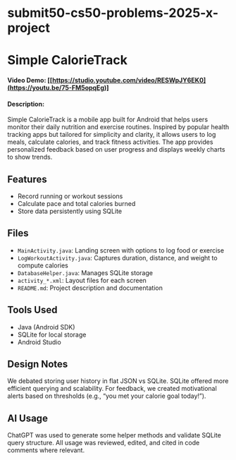 # submit50-cs50-problems-2025-x-project

# Simple CalorieTrack

#### Video Demo: [[https://studio.youtube.com/video/RESWpJY6EK0](https://youtu.be/75-FM5opqEg)]

#### Description:

Simple CalorieTrack is a mobile app built for Android that helps users monitor their daily nutrition and exercise routines. Inspired by popular health tracking apps but tailored for simplicity and clarity, it allows users to log meals, calculate calories, and track fitness activities. The app provides personalized feedback based on user progress and displays weekly charts to show trends.

## Features


- Record running or workout sessions
- Calculate pace and total calories burned
- Store data persistently using SQLite

## Files

- `MainActivity.java`: Landing screen with options to log food or exercise
- `LogWorkoutActivity.java`: Captures duration, distance, and weight to compute calories
- `DatabaseHelper.java`: Manages SQLite storage
- `activity_*.xml`: Layout files for each screen
- `README.md`: Project description and documentation

## Tools Used

- Java (Android SDK)
- SQLite for local storage
- Android Studio

## Design Notes

We debated storing user history in flat JSON vs SQLite. SQLite offered more efficient querying and scalability. For feedback, we created motivational alerts based on thresholds (e.g., “you met your calorie goal today!”).

## AI Usage

ChatGPT was used to generate some helper methods and validate SQLite query structure. All usage was reviewed, edited, and cited in code comments where relevant.
